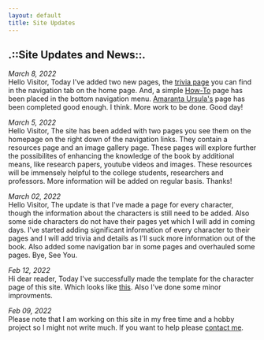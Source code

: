 ```yaml
--- 
layout: default 
title: Site Updates
---
```


## .::Site Updates and News::.  
_March 8, 2022_   
Hello Visitor, Today I've added two new pages, the [trivia page](../pages/trivia/trivia/trivia.md) you can find in the navigation tab on the home page. And, a simple [How-To](howto.html) page has been placed in the bottom navigation menu. [Amaranta Ursula's](../characters/amarantaursula.html) page has been completed good enough. I think. More work to be done. Good day!

_March 5, 2022_   
Hello Visitor, The site has been added with two pages you see them on the homepage on the right down of the navigation links. They contain a resources page and an image gallery page. These pages will explore further the possibilites of enhancing the knowledge of the book by additional means, like research papers, youtube videos and images. These resources will be immensely helpful to the college students, researchers and professors. More information will be added on regular basis. Thanks!

_March 02, 2022_  
Hello Visitor, The update is that I've made a page for every character, though the information about the characters is still need to be added. Also some side characters do not have their pages yet which I will add in coming days. I've started adding significant information of every character to their pages and I will add trivia and details as I'll suck more information out of the book. Also added some navigation bar in some pages and overhauled some pages. Bye, See You.

_Feb 12, 2022_  
Hi dear reader, Today I've successfully made the template for the character page of this site. Which looks like [this](../characters/jabuendia.html). Also I've done some minor improvments.

_Feb 09, 2022_  
Please note that I am working on this site in my free time and a hobby project so I might not write much. If you want to help please [contact me](https://twisthead.github.io).